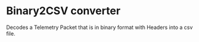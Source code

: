 # Binary2CSV converter

Decodes a Telemetry Packet that is in binary format with Headers into a csv file.


